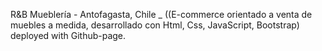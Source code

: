 R&B Mueblería - Antofagasta, Chile _ ((E-commerce orientado a venta de muebles a medida, desarrollado con Html, Css, JavaScript, Bootstrap) deployed with Github-page.
